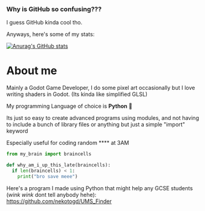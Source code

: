 <h3>Why is GitHub so confusing???</h3>

I guess GitHub kinda cool tho.

Anyways, here's some of my stats:

[![Anurag's GitHub stats](https://github-readme-stats.vercel.app/api?username=nekotogd)](https://github.com/anuraghazra/github-readme-stats)

<h1>About me</h1>

Mainly a Godot Game Developer, I do some pixel art occasionally but I love writing shaders in Godot. (Its kinda like simplified GLSL)

My programming Language of choice is **Python** 🐍

Its just so easy to create advanced programs using modules, and not having to include a bunch of library files or anything but just a simple "import" keyword

Especially useful for coding random \**** at 3AM

```python
from my_brain import braincells

def why_am_i_up_this_late(braincells):
  if len(braincells) < 1:
    print("bro save meee")
```

Here's a program I made using Python that might help any GCSE students (*wink wink* dont tell anybody hehe): https://github.com/nekotogd/UMS_Finder
